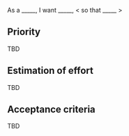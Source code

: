 As a _____, I want _____, < so that _____ >

## Priority
TBD

## Estimation of effort
TBD

## Acceptance criteria
TBD
